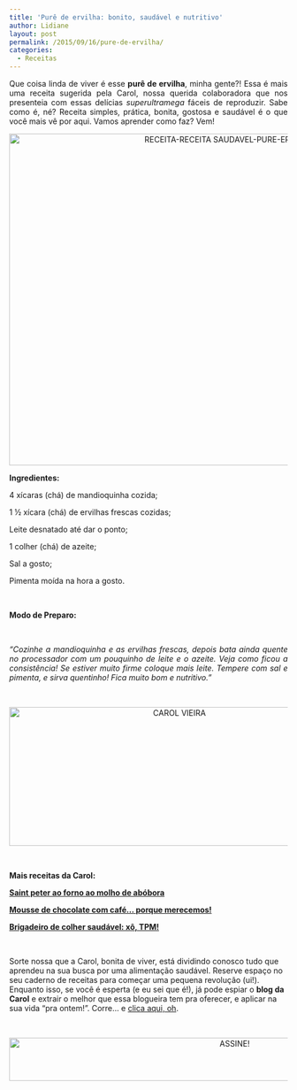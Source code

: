 ```yaml
---
title: 'Purê de ervilha: bonito, saudável e nutritivo'
author: Lidiane
layout: post
permalink: /2015/09/16/pure-de-ervilha/
categories:
  - Receitas
---
```

<p align="justify">
  Que coisa linda de viver é esse <strong>purê de ervilha</strong>, minha gente?! Essa é mais uma receita sugerida pela Carol, nossa querida colaboradora que nos presenteia com essas delícias <em>superultramega</em> fáceis de reproduzir. Sabe como é, né? Receita simples, prática, bonita, gostosa e saudável é o que você mais vê por aqui. Vamos aprender como faz? Vem!
</p>

<p align="center">
  <a href="https://www.trololodemulher.com.br/2015/09/RECEITA-RECEITA-SAUDAVEL-PURE-ERVILHA2.jpg"><img class="alignnone size-full wp-image-11460" src="https://www.trololodemulher.com.br/2015/09/RECEITA-RECEITA-SAUDAVEL-PURE-ERVILHA2.jpg" alt="RECEITA-RECEITA SAUDAVEL-PURE-ERVILHA[2]" width="797" height="600" /></a>
</p>

<p align="justify">
  <strong>Ingredientes:</strong>
</p>

4 xícaras (chá) de mandioquinha cozida;

1 ½ xícara (chá) de ervilhas frescas cozidas;

Leite desnatado até dar o ponto;

1 colher (chá) de azeite;

Sal a gosto;

Pimenta moída na hora a gosto.

&nbsp;

**Modo de Preparo:**

&nbsp;

<p style="text-align: justify;">
  <em>&#8220;Cozinhe a mandioquinha e as ervilhas frescas, depois bata ainda quente no processador com um pouquinho de leite e o azeite. Veja como ficou a consistência! Se estiver muito firme coloque mais leite. Tempere com sal e pimenta, e sirva quentinho! Fica muito bom e nutritivo.&#8221;</em>
</p>

&nbsp;

<p align="center">
  <a href="https://www.trololodemulher.com.br/2014/07/CAROL-VIEIRA.png"><img class="alignnone size-full wp-image-10204" src="https://www.trololodemulher.com.br/2014/07/CAROL-VIEIRA.png" alt="CAROL VIEIRA" width="600" height="251" /></a>
</p>

&nbsp;

**Mais receitas da Carol:**

<a href="http://www.trololodemulher.com.br/2015/09/02/saint-peter/" target="_blank" rel="noopener noreferrer"><strong>Saint peter ao forno ao molho de abóbora</strong></a>

<a href="http://www.trololodemulher.com.br/2015/08/19/mousse-de-chocolate/" target="_blank" rel="noopener noreferrer"><strong>Mousse de chocolate com café… porque merecemos!</strong></a>

<a href="http://www.trololodemulher.com.br/2015/08/05/brigadeiro-de-colher-saudavel/" target="_blank" rel="noopener noreferrer"><strong>Brigadeiro de colher saudável: xô, TPM!</strong></a>

&nbsp;

Sorte nossa que a Carol, bonita de viver, está dividindo conosco tudo que aprendeu na sua busca por uma alimentação saudável. Reserve espaço no seu caderno de receitas para começar uma pequena revolução (ui!). Enquanto isso, se você é esperta (e eu sei que é!), já pode espiar o **blog da Carol** e extrair o melhor que essa blogueira tem pra oferecer, e aplicar na sua vida “pra ontem!”. Corre… e <a href="http://mundocarolvieira.blogspot.com.br/" target="_blank" rel="noopener noreferrer">clica aqui, oh</a>.

&nbsp;

<p align="center">
  <a href="http://feedburner.google.com/fb/a/mailverify?uri=blogBichaFemea&loc=en_US" target="_blank" rel="noopener noreferrer"><img class="alignnone size-full wp-image-10439" src="https://www.trololodemulher.com.br/2014/09/ASSINE.png" alt="ASSINE!" width="800" height="78" /></a>
</p>

&nbsp;